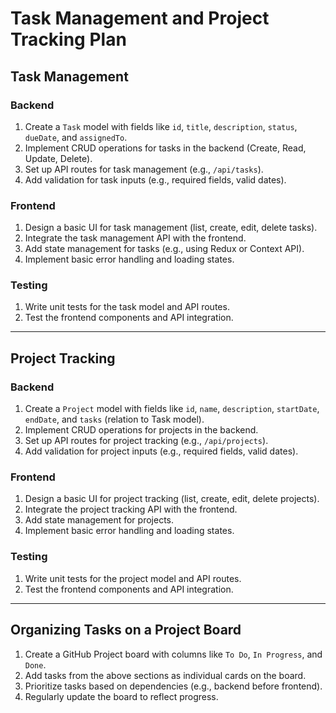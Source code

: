 # Task Management and Project Tracking Plan

## Task Management

### Backend
1. Create a `Task` model with fields like `id`, `title`, `description`, `status`, `dueDate`, and `assignedTo`.
2. Implement CRUD operations for tasks in the backend (Create, Read, Update, Delete).
3. Set up API routes for task management (e.g., `/api/tasks`).
4. Add validation for task inputs (e.g., required fields, valid dates).

### Frontend
1. Design a basic UI for task management (list, create, edit, delete tasks).
2. Integrate the task management API with the frontend.
3. Add state management for tasks (e.g., using Redux or Context API).
4. Implement basic error handling and loading states.

### Testing
1. Write unit tests for the task model and API routes.
2. Test the frontend components and API integration.

---

## Project Tracking

### Backend
1. Create a `Project` model with fields like `id`, `name`, `description`, `startDate`, `endDate`, and `tasks` (relation to Task model).
2. Implement CRUD operations for projects in the backend.
3. Set up API routes for project tracking (e.g., `/api/projects`).
4. Add validation for project inputs (e.g., required fields, valid dates).

### Frontend
1. Design a basic UI for project tracking (list, create, edit, delete projects).
2. Integrate the project tracking API with the frontend.
3. Add state management for projects.
4. Implement basic error handling and loading states.

### Testing
1. Write unit tests for the project model and API routes.
2. Test the frontend components and API integration.

---

## Organizing Tasks on a Project Board
1. Create a GitHub Project board with columns like `To Do`, `In Progress`, and `Done`.
2. Add tasks from the above sections as individual cards on the board.
3. Prioritize tasks based on dependencies (e.g., backend before frontend).
4. Regularly update the board to reflect progress.